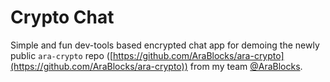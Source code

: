 Crypto Chat
==========
Simple and fun dev-tools based encrypted chat app for demoing the newly public `ara-crypto` repo ([https://github.com/AraBlocks/ara-crypto](https://github.com/AraBlocks/ara-crypto)) from my team [@AraBlocks](https://github.com/AraBlocks).